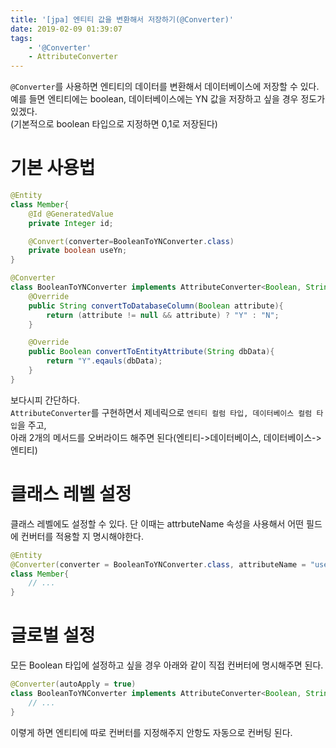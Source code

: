 ```yaml
---
title: '[jpa] 엔티티 값을 변환해서 저장하기(@Converter)'
date: 2019-02-09 01:39:07
tags:
    - '@Converter'
    - AttributeConverter
---
```


`@Converter`를 사용하면 엔티티의 데이터를 변환해서 데이터베이스에 저장할 수 있다.  
예를 들면 엔티티에는 boolean, 데이터베이스에는 YN 값을 저장하고 싶을 경우 정도가 있겠다.  
(기본적으로 boolean 타입으로 지정하면 0,1로 저장된다)  

# 기본 사용법
```java
@Entity
class Member{
    @Id @GeneratedValue
    private Integer id;

    @Convert(converter=BooleanToYNConverter.class)
    private boolean useYn;
}

@Converter
class BooleanToYNConverter implements AttributeConverter<Boolean, String>{
    @Override
    public String convertToDatabaseColumn(Boolean attribute){
        return (attribute != null && attribute) ? "Y" : "N";
    }

    @Override
    public Boolean convertToEntityAttribute(String dbData){
        return "Y".eqauls(dbData);
    }
}
```

보다시피 간단하다.  
`AttributeConverter`를 구현하면서 제네릭으로 `엔티티 컬럼 타입, 데이터베이스 컬럼 타입`을 주고,  
아래 2개의 메서드를 오버라이드 해주면 된다(엔티티->데이터베이스, 데이터베이스->엔티티)  

# 클래스 레벨 설정
클래스 레벨에도 설정할 수 있다. 단 이때는 attrbuteName 속성을 사용해서 어떤 필드에 컨버터를 적용할 지 명시해야한다.  

```java
@Entity
@Converter(converter = BooleanToYNConverter.class, attributeName = "useYn")
class Member{
    // ...
}
```

# 글로벌 설정
모든 Boolean 타입에 설정하고 싶을 경우 아래와 같이 직접 컨버터에 명시해주면 된다.  

```java
@Converter(autoApply = true)
class BooleanToYNConverter implements AttributeConverter<Boolean, String>{
    // ...
}
```

이렿게 하면 엔티티에 따로 컨버터를 지정해주지 안항도 자동으로 컨버팅 된다.  

<!-- more -->